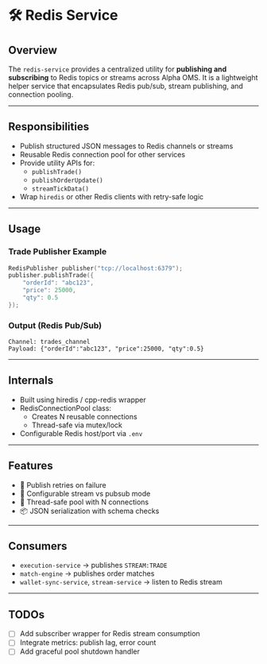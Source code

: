 # 🛠️ Redis Service

## Overview
The `redis-service` provides a centralized utility for **publishing and subscribing** to Redis topics or streams across Alpha OMS. It is a lightweight helper service that encapsulates Redis pub/sub, stream publishing, and connection pooling.

---

## Responsibilities

- Publish structured JSON messages to Redis channels or streams
- Reusable Redis connection pool for other services
- Provide utility APIs for:
  - `publishTrade()`
  - `publishOrderUpdate()`
  - `streamTickData()`
- Wrap `hiredis` or other Redis clients with retry-safe logic

---

## Usage

### Trade Publisher Example
```cpp
RedisPublisher publisher("tcp://localhost:6379");
publisher.publishTrade({
    "orderId": "abc123",
    "price": 25000,
    "qty": 0.5
});
```

### Output (Redis Pub/Sub)
```
Channel: trades_channel
Payload: {"orderId":"abc123", "price":25000, "qty":0.5}
```

---

## Internals

- Built using hiredis / cpp-redis wrapper
- RedisConnectionPool class:
  - Creates N reusable connections
  - Thread-safe via mutex/lock
- Configurable Redis host/port via `.env`

---

## Features

- 🔁 Publish retries on failure
- 🚦 Configurable stream vs pubsub mode
- 🧵 Thread-safe pool with N connections
- 📦 JSON serialization with schema checks

---

## Consumers

- `execution-service` → publishes `STREAM:TRADE`
- `match-engine` → publishes order matches
- `wallet-sync-service`, `stream-service` → listen to Redis stream

---

## TODOs

- [ ] Add subscriber wrapper for Redis stream consumption
- [ ] Integrate metrics: publish lag, error count
- [ ] Add graceful pool shutdown handler
